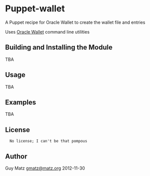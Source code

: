 Puppet-wallet
============

A Puppet recipe for Oracle Wallet to create the wallet file and entries

Uses [Oracle Wallet](http://docs.oracle.com/cd/B19306_01/network.102/b14266/cnctslsh.htm) command line utilities

Building and Installing the Module
----------------------------------

TBA

Usage
-----

TBA

Examples
--------

TBA

License
-------
```
  No license; I can't be that pompous

```

Author
------

Guy Matz <gmatz@matz.org>
2012-11-30
